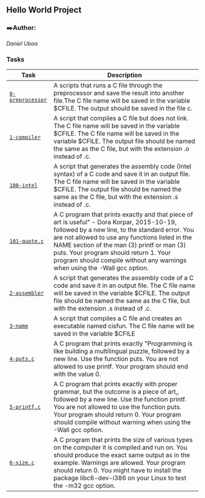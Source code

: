 ## Hello World Project

### ✒️Author:
*Daniel Uboa*

### Tasks
Task                                                              | Description
----------------------------------------------------------------- | ------------- 
[`0-preprocessor`](https://github.com/daniuboa/alx-low_level_programming/blob/master/0x00-hello_world/0-preprocessor) | A scripts that runs a C file through the preprocessor and save the result into another file.The C file name will be saved in the variable $CFILE. The output should be saved in the file c.
[`1-compiler`](https://github.com/daniuboa/alx-low_level_programming/blob/master/0x00-hello_world/1-compiler)    | A script that compiles a C file but does not link. The C file name will be saved in the variable $CFILE. The C file name will be saved in the variable $CFILE. The output file should be named the same as the C file, but with the extension .o instead of .c.
[`100-intel`](https://github.com/daniuboa/alx-low_level_programming/blob/master/0x00-hello_world/100-intel) | A script that generates the assembly code (Intel syntax) of a C code and save it in an output file. The C file name will be saved in the variable $CFILE. The output file should be named the same as the C file, but with the extension .s instead of .c.
[`101-quote.c`](https://github.com/daniuboa/alx-low_level_programming/blob/master/0x00-hello_world/101-quote.c) | A C program that prints exactly and that piece of art is useful" - Dora Korpar, 2015-10-19, followed by a new line, to the standard error. You are not allowed to use any functions listed in the NAME section of the man (3) printf or man (3) puts. Your program should return 1. Your program should compile without any warnings when using the -Wall gcc option.
[`2-assembler`](https://github.com/daniuboa/alx-low_level_programming/blob/master/0x00-hello_world/2-assembler) | A script that generates the assembly code of a C code and save it in an output file. The C file name will be saved in the variable $CFILE. The output file should be named the same as the C file, but with the extension .s instead of .c.
[`3-name`](https://github.com/daniuboa/alx-low_level_programming/blob/master/0x00-hello_world/3-name) | A script that compiles a C file and creates an executable named cisfun. The C file name will be saved in the variable $CFILE
[`4-puts.c`](https://github.com/daniuboa/alx-low_level_programming/blob/master/0x00-hello_world/4-puts.c) | A C program that prints exactly "Programming is like building a multilingual puzzle, followed by a new line. Use the function puts. You are not allowed to use printf. Your program should end with the value 0.
[`5-printf.c`](https://github.com/daniuboa/alx-low_level_programming/blob/master/0x00-hello_world/5-printf.c) | A C program that prints exactly with proper grammar, but the outcome is a piece of art,, followed by a new line. Use the function printf. You are not allowed to use the function puts. Your program should return 0. Your program should compile without warning when using the -Wall gcc option.
[`6-size.c`](https://github.com/daniuboa/alx-low_level_programming/blob/master/0x00-hello_world/6-size.c) | A C program that prints the size of various types on the computer it is compiled and run on. You should produce the exact same output as in the example. Warnings are allowed. Your program should return 0. You might have to install the package libc6-dev-i386 on your Linux to test the -m32 gcc option.
